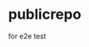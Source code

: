 # publicrepo
for e2e test






























































































































































































































































































































































































































































































































































































































































































































































































































































































































































































































































































































































































































































































































































































































































































































































































